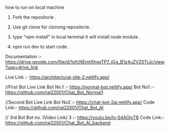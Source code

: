 how to run on local machine 

1. Fork the repositorie .

2. Use git clone for clonong repositorie.

3. type "npm install" in local terminal it will install node module .

4. npm run dev to start code .   


Documentation :- https://drive.google.com/file/d/1ofcNEmtXhgxTP7_jGg_B1z4uZVZ0TiJc/view?usp=drive_link

Live Link :-  https://architectural-site-2.netlify.app/


//First Bot
Live Link Bot No.1 :- https://normal-bot.netlify.app/
Bot No1 :-  https://github.com/raj22001/Chat_Bot_Normal1


//Second Bot
Live Link Bot No2 :- https://chat-bot-2ai.netlify.app/
Code Link:- https://github.com/raj22001/Chat_Bot_AI


// 3rd Bot
Bot no. (Video Link) 3 :- https://youtu.be/lv-S4AOiyT8
Code Link:- https://github.com/raj22001/Chat_Bot_AI_backend
